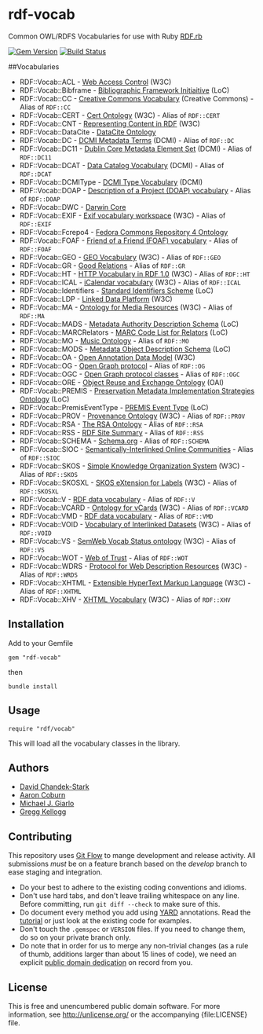 # rdf-vocab
Common OWL/RDFS Vocabularies for use with Ruby [RDF.rb][]

[![Gem Version](https://badge.fury.io/rb/rdf-vocab.png)](http://badge.fury.io/rb/rdf-vocab)
[![Build Status](https://travis-ci.org/ruby-rdf/rdf-vocab.png?branch=master)](http://travis-ci.org/ruby-rdf/rdf-vocab)

##Vocabularies

* RDF::Vocab::ACL       - [Web Access Control](http://www.w3.org/wiki/WebAccessControl) (W3C)
* RDF::Vocab::Bibframe  - [Bibliographic Framework Initiaitive](http://bibframe.org/vocab/) (LoC)
* RDF::Vocab::CC        - [Creative Commons Vocabulary](http://creativecommons.org/ns#) (Creative Commons) - Alias of `RDF::CC`
* RDF::Vocab::CERT      - [Cert Ontology](http://www.w3.org/ns/auth/cert#) (W3C) - Alias of `RDF::CERT`
* RDF::Vocab::CNT       - [Representing Content in RDF](http://www.w3.org/TR/Content-in-RDF10/) (W3C)
* RDF::Vocab::DataCite  - [DataCite Ontology](http://purl.org/spar/datacite/)
* RDF::Vocab::DC        - [DCMI Metadata Terms](http://purl.org/dc/terms/) (DCMI) - Alias of `RDF::DC`
* RDF::Vocab::DC11      - [Dublin Core Metadata Element Set](http://purl.org/dc/elements/1.1/) (DCMI) - Alias of `RDF::DC11`
* RDF::Vocab::DCAT      - [Data Catalog Vocabulary](http://www.w3.org/TR/vocab-dcat/) (DCMI) - Alias of `RDF::DCAT`
* RDF::Vocab::DCMIType  - [DCMI Type Vocabulary](http://dublincore.org/documents/dcmi-terms/) (DCMI)
* RDF::Vocab::DOAP      - [Description of a Project (DOAP) vocabulary](https://github.com/edumbill/doap/wiki) - Alias of `RDF::DOAP`
* RDF::Vocab::DWC       - [Darwin Core](http://rs.tdwg.org/dwc/terms/)
* RDF::Vocab::EXIF      - [Exif vocabulary workspace](http://www.w3.org/2003/12/exif/) (W3C) - Alias of `RDF::EXIF`
* RDF::Vocab::Fcrepo4   - [Fedora Commons Repository 4 Ontology](http://fedora.info/definitions/v4/repository)
* RDF::Vocab::FOAF      - [Friend of a Friend (FOAF) vocabulary](http://xmlns.com/foaf/spec/) - Alias of `RDF::FOAF`
* RDF::Vocab::GEO       - [GEO Vocabulary](http://www.w3.org/2003/01/geo/wgs84_pos#) (W3C) - Alias of `RDF::GEO`
* RDF::Vocab::GR        - [Good Relations](http://www.heppnetz.de/projects/goodrelations/) - Alias of `RDF::GR`
* RDF::Vocab::HT        - [HTTP Vocabulary in RDF 1.0](http://www.w3.org/TR/HTTP-in-RDF10/) (W3C) - Alias of `RDF::HT`
* RDF::Vocab::ICAL      - [iCalendar vocabulary](http://www.w3.org/2002/12/cal/) (W3C) - Alias of `RDF::ICAL`
* RDF::Vocab::Identifiers - [Standard Identifiers Scheme](http://id.loc.gov/vocabulary/identifiers.html) (LoC)
* RDF::Vocab::LDP       - [Linked Data Platform](http://www.w3.org/TR/ldp/) (W3C)
* RDF::Vocab::MA        - [Ontology for Media Resources](http://www.w3.org/TR/mediaont-10/) (W3C) - Alias of `RDF::MA`
* RDF::Vocab::MADS      - [Metadata Authority Description Schema](http://www.loc.gov/standards/mads/) (LoC)
* RDF::Vocab::MARCRelators - [MARC Code List for Relators](http://id.loc.gov/vocabulary/relators.html) (LoC)
* RDF::Vocab::MO        - [Music Ontology](http://musicontology.com) - Alias of `RDF::MO`
* RDF::Vocab::MODS      - [Metadata Object Description Schema](http://www.loc.gov/standards/mods/) (LoC)
* RDF::Vocab::OA        - [Open Annotation Data Model](http://www.w3.org/ns/oa) (W3C)
* RDF::Vocab::OG        - [Open Graph protocol](http://ogp.me) - Alias of `RDF::OG`
* RDF::Vocab::OGC       - [Open Graph protocol classes](http://ogp.me) - Alias of `RDF::OGC`
* RDF::Vocab::ORE       - [Object Reuse and Exchange Ontology](http://www.openarchives.org/ore/1.0/rdfxml) (OAI)
* RDF::Vocab::PREMIS    - [Preservation Metadata Implementation Strategies Ontology](http://id.loc.gov/ontologies/premis.html) (LoC)
* RDF::Vocab::PremisEventType - [PREMIS Event Type](http://id.loc.gov/vocabulary/preservation/eventType.html) (LoC)
* RDF::Vocab::PROV      - [Provenance Ontology](http://www.w3.org/TR/prov-o/) (W3C)  - Alias of `RDF::PROV`
* RDF::Vocab::RSA       - [The RSA Ontology](http://www.w3.org/ns/auth/rsa) - Alias of `RDF::RSA`
* RDF::Vocab::RSS       - [RDF Site Summary](http://web.resource.org/rss/1.0/) - Alias of `RDF::RSS`
* RDF::Vocab::SCHEMA    - [Schema.org](http://schema.org) - Alias of `RDF::SCHEMA`
* RDF::Vocab::SIOC      - [Semantically-Interlinked Online Communities](http://rdfs.org/sioc/spec/) - Alias of `RDF::SIOC`
* RDF::Vocab::SKOS      - [Simple Knowledge Organization System](http://www.w3.org/TR/skos-reference/) (W3C) - Alias of `RDF::SKOS`
* RDF::Vocab::SKOSXL    - [SKOS eXtension for Labels](http://www.w3.org/TR/skos-reference/skos-xl.html) (W3C) - Alias of `RDF::SKOSXL`
* RDF::Vocab::V         - [RDF data vocabulary](http://www.data-vocabulary.org) - Alias of `RDF::V`
* RDF::Vocab::VCARD     - [Ontology for vCards](http://www.w3.org/TR/vcard-rdf/) (W3C) - Alias of `RDF::VCARD`
* RDF::Vocab::VMD       - [RDF data vocabulary](http://www.data-vocabulary.org) - Alias of `RDF::VMD`
* RDF::Vocab::VOID      - [Vocabulary of Interlinked Datasets](http://www.w3.org/TR/void/) (W3C) - Alias of `RDF::VOID`
* RDF::Vocab::VS        - [SemWeb Vocab Status ontology](http://www.w3.org/2003/06/sw-vocab-status/note.html) (W3C) - Alias of `RDF::VS`
* RDF::Vocab::WOT       - [Web of Trust](http://xmlns.com/wot/0.1/) - Alias of `RDF::WOT`
* RDF::Vocab::WDRS      - [Protocol for Web Description Resources](http://www.w3.org/TR/powder-primer/) (W3C) - Alias of `RDF::WRDS`
* RDF::Vocab::XHTML     - [Extensible HyperText Markup Language](http://www.w3.org/1999/xhtml/) (W3C) - Alias of `RDF::XHTML`
* RDF::Vocab::XHV       - [XHTML Vocabulary](http://www.w3.org/1999/xhtml/vocab) (W3C) - Alias of `RDF::XHV`

## Installation

Add to your Gemfile

    gem "rdf-vocab"

then

    bundle install

## Usage

    require "rdf/vocab"

This will load all the vocabulary classes in the library.

## Authors

* [David Chandek-Stark](https://github.com/dchandekstark)
* [Aaron Coburn](https://github.com/acoburn)
* [Michael J. Giarlo](https://github.com/mjgiarlo)
* [Gregg Kellogg](http://github.com/gkellogg)

## Contributing

This repository uses [Git Flow](https://github.com/nvie/gitflow) to mange development and release activity. All submissions _must_ be on a feature branch based on the _develop_ branch to ease staging and integration.

* Do your best to adhere to the existing coding conventions and idioms.
* Don't use hard tabs, and don't leave trailing whitespace on any line.
  Before committing, run `git diff --check` to make sure of this.
* Do document every method you add using [YARD][] annotations. Read the
  [tutorial][YARD-GS] or just look at the existing code for examples.
* Don't touch the `.gemspec` or `VERSION` files. If you need to change them,
  do so on your private branch only.
* Do note that in order for us to merge any non-trivial changes (as a rule
  of thumb, additions larger than about 15 lines of code), we need an
  explicit [public domain dedication][PDD] on record from you.

## License

This is free and unencumbered public domain software. For more information,
see <http://unlicense.org/> or the accompanying {file:LICENSE} file.

[RDF]:              http://www.w3.org/RDF/
[RDF.rb]:           http://rubydoc.info/github/ruby-rdf/rdf
[YARD]:             http://yardoc.org/
[YARD-GS]:          http://rubydoc.info/docs/yard/file/docs/GettingStarted.md
[PDD]:              http://lists.w3.org/Archives/Public/public-rdf-ruby/2010May/0013.html
